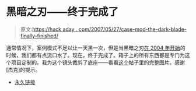 # 黑暗之刃——终于完成了

> 原文:[https://hack aday . com/2007/05/27/case-mod-the-dark-blade-finally-finished/](https://hackaday.com/2007/05/27/case-mod-the-dark-blade-finally-finished/)

通常情况下，案例模式不足以让一天黑一次，但是当黑暗之刃[在 2004 年开始](http://forums.bit-tech.net/showthread.php?s=82a92a3e3de9dc25de30f948a614aeab&t=76374&page=1&pp=20)的时候，我们都有点流口水了。现在，终于完成了。箱子上的所有东西都是专门为这个项目定制的。我为这个镜头裁剪了底座——看看[这个](http://forums.bit-tech.net/showthread.php?t=76374&page=99&pp=20)帖子里的完整图片。感谢[杰克]的提示。

*   [永久链接](http://forums.bit-tech.net/showthread.php?t=76374&page=99&pp=20)